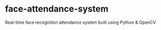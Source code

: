 # face-attendance-system
Real-time face recognition attendance system built using Python &amp; OpenCV
